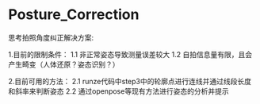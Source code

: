 # Posture_Correction
思考拍照角度纠正解决方案:

1.目前的限制条件：
1.1 非正常姿态导致测量误差较大
1.2 自拍信息量有限，且会产生畸变（人体还原？姿态识别？）

2.目前可用的方法：
2.1 runze代码中step3中的轮廓点进行连线并通过线段长度和斜率来判断姿态
2.2 通过openpose等现有方法进行姿态的分析并提示
